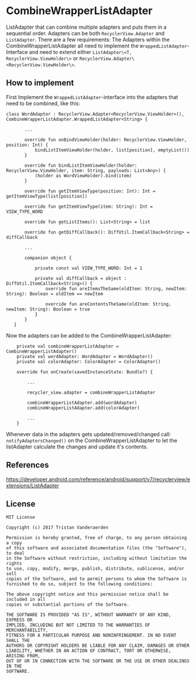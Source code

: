 # CombineWrapperListAdapter
ListAdapter that can combine multiple adapters and puts them in a sequential order.
Adapters can be both ```RecyclerView.Adapter``` and ```ListAdapter```.
There are a few requirements: The Adapters within the CombineWrapperListAdapter all need to implement the ```WrappedListAdapter```-Interface and need to extend either ```ListAdapter\<T, RecyclerView.ViewHolder\>``` or  ```RecyclerView.Adapter\<RecyclerView.ViewHolder\>```. 

## How to implement
First Implement the ```WrappedListAdapter```-interface into the adapters that need to be combined, like this:
```
class WordAdapter : RecyclerView.Adapter<RecyclerView.ViewHolder>(), CombineWrapperListAdapter.WrappedListAdapter<String> {
   
       ...
   
       override fun onBindViewHolder(holder: RecyclerView.ViewHolder, position: Int) {
           bindListItemViewHolder(holder, list[position], emptyList())
       }
   
       override fun bindListItemViewHolder(holder: RecyclerView.ViewHolder, item: String, payloads: List<Any>) {
           (holder as WordViewHolder).bind(item)
       }
      
       override fun getItemViewType(position: Int): Int = getItemViewType(list[position])
   
       override fun getItemViewType(item: String): Int = VIEW_TYPE_WORD
   
       override fun getListItems(): List<String> = list
   
       override fun getDiffCallback(): DiffUtil.ItemCallback<String> = diffCallback
   
       ...
   
       companion object {
   
           private const val VIEW_TYPE_WORD: Int = 1
   
           private val diffCallback = object : DiffUtil.ItemCallback<String>() {
               override fun areItemsTheSame(oldItem: String, newItem: String): Boolean = oldItem == newItem
   
               override fun areContentsTheSame(oldItem: String, newItem: String): Boolean = true
           }
       }
   }
```
   
Now the adapters can be added to the CombineWrapperListAdapter:

```
    private val combineWrapperListAdapter = CombineWrapperListAdapter()
    private val wordAdapter: WordAdapter = WordAdapter()
    private val colorAdapter: ColorAdapter = ColorAdapter()

    override fun onCreate(savedInstanceState: Bundle?) {
    
        ...
         
        recycler_view.adapter = combineWrapperListAdapter

        combineWrapperListAdapter.add(wordAdapter)
        combineWrapperListAdapter.add(colorAdapter)

        ...
    }
```

Whenever data in the adapters gets updated/removed/changed call: ```notifyAdaptersChanged()``` on the CombineWrapperListAdapter to let the listAdapter calculate the changes and update it's contents.

## References
https://developer.android.com/reference/android/support/v7/recyclerview/extensions/ListAdapter

## License
```
MIT License

Copyright (c) 2017 Tristan Vanderaerden

Permission is hereby granted, free of charge, to any person obtaining a copy
of this software and associated documentation files (the "Software"), to deal
in the Software without restriction, including without limitation the rights
to use, copy, modify, merge, publish, distribute, sublicense, and/or sell
copies of the Software, and to permit persons to whom the Software is
furnished to do so, subject to the following conditions:

The above copyright notice and this permission notice shall be included in all
copies or substantial portions of the Software.

THE SOFTWARE IS PROVIDED "AS IS", WITHOUT WARRANTY OF ANY KIND, EXPRESS OR
IMPLIED, INCLUDING BUT NOT LIMITED TO THE WARRANTIES OF MERCHANTABILITY,
FITNESS FOR A PARTICULAR PURPOSE AND NONINFRINGEMENT. IN NO EVENT SHALL THE
AUTHORS OR COPYRIGHT HOLDERS BE LIABLE FOR ANY CLAIM, DAMAGES OR OTHER
LIABILITY, WHETHER IN AN ACTION OF CONTRACT, TORT OR OTHERWISE, ARISING FROM,
OUT OF OR IN CONNECTION WITH THE SOFTWARE OR THE USE OR OTHER DEALINGS IN THE
SOFTWARE.
```
